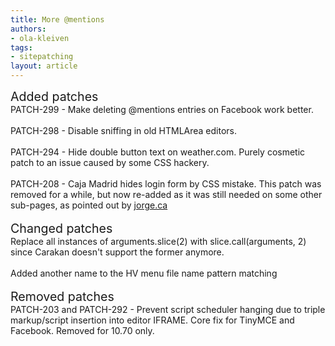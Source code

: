 ```yaml
---
title: More @mentions
authors:
- ola-kleiven
tags:
- sitepatching
layout: article
---
```

<span style="font-size: 140%">Added patches</span><br/>PATCH-299 - Make deleting @mentions entries on Facebook work better.<br/><br/>PATCH-298 - Disable sniffing in old HTMLArea editors.<br/><br/>PATCH-294 - Hide double button text on weather.com. Purely cosmetic patch to an issue caused by some CSS hackery.<br/><br/>PATCH-208 - Caja Madrid hides login form by CSS mistake. This patch was removed for a while, but now re-added as it was still needed on some other sub-pages, as pointed out by <a href="http://my.opera.com/jorge.ca/" target="_blank">jorge.ca</a><br/> <br/><span style="font-size: 140%">Changed patches</span><br/>Replace all instances of arguments.slice(2) with slice.call(arguments, 2) since Carakan doesn&#39;t support the former anymore.<br/><br/>Added another name to the HV menu file name pattern matching<br/> <br/><span style="font-size: 140%">Removed patches</span><br/>PATCH-203 and PATCH-292 - Prevent script scheduler hanging due to triple markup/script insertion into editor IFRAME. Core fix for TinyMCE and Facebook. Removed for 10.70 only.
